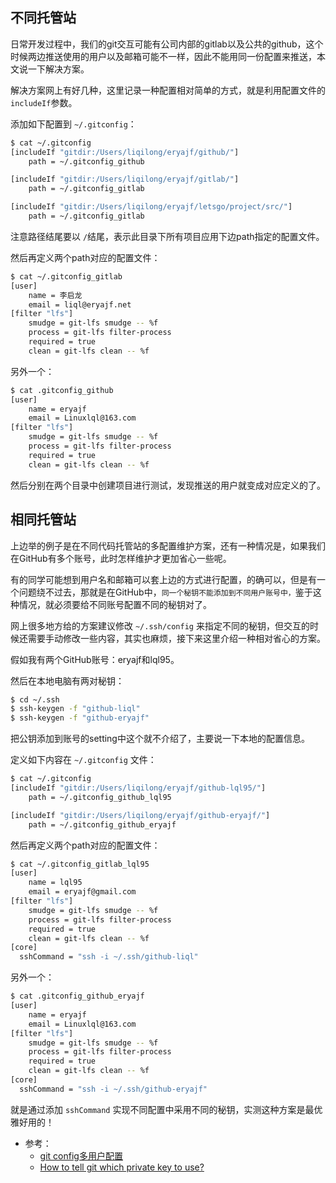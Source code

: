 ## 不同托管站

日常开发过程中，我们的git交互可能有公司内部的gitlab以及公共的github，这个时候两边推送使用的用户以及邮箱可能不一样，因此不能用同一份配置来推送，本文说一下解决方案。

解决方案网上有好几种，这里记录一种配置相对简单的方式，就是利用配置文件的`includeIf`参数。

添加如下配置到 `~/.gitconfig`：

```sh
$ cat ~/.gitconfig
[includeIf "gitdir:/Users/liqilong/eryajf/github/"]
    path = ~/.gitconfig_github

[includeIf "gitdir:/Users/liqilong/eryajf/gitlab/"]
    path = ~/.gitconfig_gitlab

[includeIf "gitdir:/Users/liqilong/eryajf/letsgo/project/src/"]
    path = ~/.gitconfig_gitlab
```

注意路径结尾要以 `/`结尾，表示此目录下所有项目应用下边path指定的配置文件。

然后再定义两个path对应的配置文件：

```sh
$ cat ~/.gitconfig_gitlab
[user]
	name = 李启龙
	email = liql@eryajf.net
[filter "lfs"]
	smudge = git-lfs smudge -- %f
	process = git-lfs filter-process
	required = true
	clean = git-lfs clean -- %f
```

另外一个：

```sh
$ cat .gitconfig_github
[user]
	name = eryajf
	email = Linuxlql@163.com
[filter "lfs"]
	smudge = git-lfs smudge -- %f
	process = git-lfs filter-process
	required = true
	clean = git-lfs clean -- %f
```


然后分别在两个目录中创建项目进行测试，发现推送的用户就变成对应定义的了。

## 相同托管站

上边举的例子是在不同代码托管站的多配置维护方案，还有一种情况是，如果我们在GitHub有多个账号，此时怎样维护才更加省心一些呢。

有的同学可能想到用户名和邮箱可以套上边的方式进行配置，的确可以，但是有一个问题绕不过去，那就是在GitHub中，`同一个秘钥不能添加到不同用户账号中，`鉴于这种情况，就必须要给不同账号配置不同的秘钥对了。

网上很多地方给的方案建议修改 `~/.ssh/config` 来指定不同的秘钥，但交互的时候还需要手动修改一些内容，其实也麻烦，接下来这里介绍一种相对省心的方案。

假如我有两个GitHub账号：eryajf和lql95。

然后在本地电脑有两对秘钥：

```sh
$ cd ~/.ssh
$ ssh-keygen -f "github-liql"
$ ssh-keygen -f "github-eryajf"
```

把公钥添加到账号的setting中这个就不介绍了，主要说一下本地的配置信息。

定义如下内容在 `~/.gitconfig` 文件：

```sh
$ cat ~/.gitconfig
[includeIf "gitdir:/Users/liqilong/eryajf/github-lql95/"]
    path = ~/.gitconfig_github_lql95

[includeIf "gitdir:/Users/liqilong/eryajf/github-eryajf/"]
    path = ~/.gitconfig_github_eryajf
```

然后再定义两个path对应的配置文件：

```sh
$ cat ~/.gitconfig_gitlab_lql95
[user]
	name = lql95
	email = eryajf@gmail.com
[filter "lfs"]
	smudge = git-lfs smudge -- %f
	process = git-lfs filter-process
	required = true
	clean = git-lfs clean -- %f
[core]
  sshCommand = "ssh -i ~/.ssh/github-liql"
```

另外一个：

```sh
$ cat .gitconfig_github_eryajf
[user]
	name = eryajf
	email = Linuxlql@163.com
[filter "lfs"]
	smudge = git-lfs smudge -- %f
	process = git-lfs filter-process
	required = true
	clean = git-lfs clean -- %f
[core]
  sshCommand = "ssh -i ~/.ssh/github-eryajf"
```

就是通过添加 `sshCommand` 实现不同配置中采用不同的秘钥，实测这种方案是最优雅好用的！


- 参考：
	- [git config多用户配置](https://github-wiki-see.page/m/someoneHere/blog/wiki/git-config%E5%A4%9A%E7%94%A8%E6%88%B7%E9%85%8D%E7%BD%AE)
	- [How to tell git which private key to use?](https://superuser.com/questions/232373/how-to-tell-git-which-private-key-to-use)

